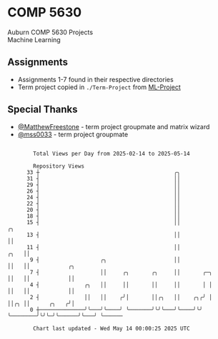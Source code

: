 # COMP 5630
Auburn COMP 5630 Projects  
Machine Learning

## Assignments
- Assignments 1-7 found in their respective directories
- Term project copied in `./Term-Project` from [ML-Project](https://github.com/wumphlett/ML-Project)

## Special Thanks
- [@MatthewFreestone](https://github.com/MatthewFreestone) - term project groupmate and matrix wizard
- [@mss0033](https://github.com/mss0033) - term project groupmate

```

        Total Views per Day from 2025-02-14 to 2025-05-14

        Repository Views
      33 ┼                                          ╭╮
      31 ┤                                          ││
      29 ┤                                          ││
      26 ┤                                          ││
      24 ┤                                          ││
      22 ┤                                          ││
      20 ┤                                          ││
      18 ┤                                          ││
      15 ┤                                          ││                       ╭╮
      13 ┤                                          ││                       ││
      11 ┤                                          ││                  ╭╮   ││
       9 ┤                   ╭╮                     ││                  ││   ││            ╭╮
       7 ┤                   ││     ╭╮       ╭╮     ││       ╭─╮        ││   ││            ││
       4 ┤              ╭╮   ││     ││       ││     ││       │ │        ││   ││            ││
       2 ┤              ││   ││    ╭╯│       ││╭╮   ││    ╭╮╭╯ │        ││╭╮ ││      ╭╮   ╭╯│
       0 ┼──────────────╯╰───╯╰────╯ ╰───────╯╰╯╰───╯╰────╯╰╯  ╰────────╯╰╯╰─╯╰──────╯╰───╯ ╰──────

        Chart last updated - Wed May 14 00:00:25 2025 UTC
        
```
